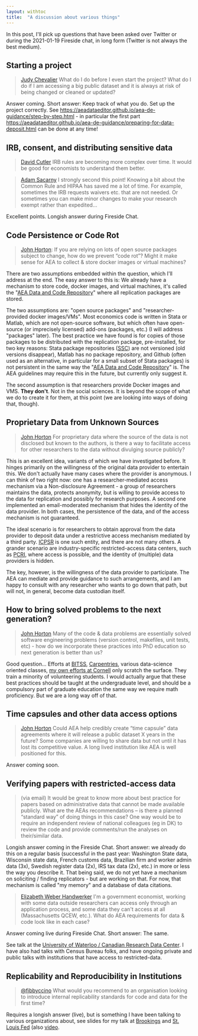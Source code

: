 ```yaml
---
layout: withtoc
title:  "A discussion about various things"
---
```


In this post, I'll pick up questions that have been asked over Twitter or during the 2021-01-19 Fireside chat, in long form (Twitter is not always the best medium).

## Starting a project

> [Judy Chevalier](https://twitter.com/judy_chevalier/status/1346259253955354624) What do I do before I even start the project? What do I do if I am accessing a big public dataset and it is always at risk of being changed or cleaned or updated?

Answer coming. Short answer: Keep track of what you do. Set up the project correctly. See  https://aeadataeditor.github.io/aea-de-guidance/step-by-step.html - in particular the first part https://aeadataeditor.github.io/aea-de-guidance/preparing-for-data-deposit.html can be done at any time!

## IRB, consent, and distributing sensitive data

> [David Cutler](https://twitter.com/Cutler_econ/status/1346261440899018752) IRB rules are becoming more complex over time. It would be good for economists to understand them better.

> [Adam Sacarny](https://twitter.com/asacarny/status/1346262290354614274) I strongly second this point! Knowing a bit about the Common Rule and HIPAA has saved me a lot of time. For example, sometimes the IRB requests waivers etc. that are not needed. Or sometimes you can make minor changes to make your research exempt rather than expedited…

Excellent points. Longish answer during Fireside Chat.

## Code Persistence or Code Rot

> [John Horton](https://twitter.com/johnjhorton/status/1346260871429971970): If you are relying on lots of open source packages subject to change, how do we prevent “code rot”? Might it make sense for AEA to collect & store docker images or virtual machines?

There are two assumptions embedded within the question, which I'll address at the end. The easy answer to this is: We already have a mechanism to store code, docker images, and virtual machines, it's called the "[AEA Data and Code Repository](https://www.openicpsr.org/openicpsr/search/aea/studies)" where all replication packages are stored.

The two assumptions are: "open source packages" and "researcher-provided docker images/VMs". Most economics code is written in Stata or Matlab, which are not open-source software, but which often have open-source (or imprecisely licensed) add-ons (packages, etc.) (I will address "packages" later). The best practice we have found is for copies of those packages to be distributed with the replication package, pre-installed, for two key reasons: Stata package repositories ([SSC](https://ideas.repec.org/s/boc/bocode.html)) are not versioned (old versions disappear), Matlab has no package repository, and Github (often used as an alternative, in particular for a small subset of Stata packages) is not persistent in the same way the "[AEA Data and Code Repository](https://www.openicpsr.org/openicpsr/search/aea/studies)" is. The AEA guidelines may require this in the future, but currently only suggest it.

The second assumption is that researchers provide Docker images and VMS. **They don't**. Not in the social sciences. It is beyond the scope of what we do to create it for them, at this point (we are looking into ways of doing that, though). 

## Proprietary Data from Unknown Sources

> [John Horton](https://twitter.com/johnjhorton/status/1346261392983285761) For proprietary data where the source of the data is not disclosed but known to the authors, is there a way to facilitate access for other researchers to the data without divulging source publicly?

This is an excellent idea, variants of which we have investigated before. It hinges primarily on the willingness of the original data provider to entertain this. We don't actually have many cases where the provider is anonymous. I can think of two right now: one has a researcher-mediated access mechanism via a Non-disclosure Agreement - a group of researchers maintains the data, protects anonymity, but is willing to provide access to the data for replication and possibly for research purposes. A second one implemented an email-moderated mechanism that hides the identity of the data provider. In both cases, the persistence of the data, and of the access mechanism is not guaranteed. 

The ideal scenario is for researchers to obtain approval from the data provider to deposit data under a restrictive access mechanism mediated by a third party. [ICPSR](https://www.icpsr.umich.edu/web/pages/ICPSR/access/restricted/) is one such entity, and there are not many others. A grander scenario are industry-specific restricted-access data centers, such as [PCRI](http://www.privatecapitalresearchinstitute.org/research.php), where access is possible, and the identity of (multiple) data providers is hidden.

The key, however, is the willingness of the data provider to participate. The AEA can mediate and provide guidance to such arrangements, and I am happy to consult with any researcher who wants to go down that path, but will not, in general, become data custodian itself.

## How to bring solved problems to the next generation?

> [John Horton](https://twitter.com/johnjhorton/status/1346262118904029184) Many of the code & data problems are essentially solved software engineering problems (version control, makefiles, unit tests, etc) - how do we incorporate these practices into PhD education so next generation is better than us?

Good question... Efforts at [BITSS](https://bitss.github.io/ACRE/), [Carpentries](https://carpentries.org/), various data-science oriented classes, [my own efforts at Cornell](https://labordynamicsinstitute.github.io/computing4economists/web/#/) only scratch the surface. They train a minority of volunteering students. I would actually argue that these best practices should be taught at the undergraduate level, and should be a compulsory part of graduate education the same way we require math proficiency. But we are a long way off of that.

## Time capsules and other data access options

> [John Horton](https://twitter.com/johnjhorton/status/1346263273432354816) Could AEA help credibly create “time capsule” data agreements where it will release a public dataset X years in the future? Some companies are willing to share data but not until it has lost its competitive value. A long lived institution like AEA is well positioned for this.

Answer coming soon.

## Verifying papers with restricted-access data

> (via email) It would be great to know more about best practice for papers based on administrative data that cannot be made available publicly. What are the AEAs recommendations – is there a planned “standard way” of doing things in this case? One way would be to require an independent review of national colleagues (eg in DK) to review the code and provide comments/run the analyses on their/similar data.

Longish answer coming in the Fireside Chat. Short answer: we already do this on a regular basis (successful in the past year: Washington State data, Wisconsin state data, French customs data, Brazilian firm and worker admin data (3x), Swedish register data (2x), IRS tax data (2x), etc.) in more or less the way you describe it. That being said, we do not yet have a mechanism on soliciting / finding replicators - but are working on that. For now, that mechanism is called "my memory" and a database of data citations.

> [Elizabeth Weber Handwerker](https://twitter.com/ElizWebHand/status/1346258970827218946) I'm a government economist, working with some data outside researchers can access only through an application process, and some data they can't access at all (Massachusetts QCEW, etc.). What do AEA requirements for data & code look like in each case?

Answer coming live during Fireside Chat. Short answer: The same. 

See talk at the [University of Waterloo / Canadian Research Data Center](https://doi.org/10.5281/zenodo.4250890). I have also had talks with Census Bureau folks, and have ongoing private and public talks with institutions that have access to restricted-data.

## Replicability and Reproducibility in Institutions

> [@fibbyccino](https://twitter.com/fibbyccino/status/1346262249854275585) What would you recommend to an organisation looking to introduce internal replicability standards for code and data for the first time?

Requires a longish answer (live), but is something I have been talking to various organizations about, see slides for my talk at [Brookings](https://doi.org/10.5281/zenodo.4311917) and [St. Louis Fed](https://doi.org/10.5281/zenodo.4281633) (also [video](https://research.stlouisfed.org/conferences/beyond-the-numbers/). 